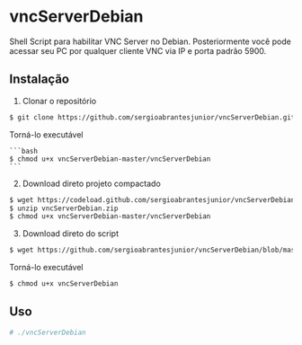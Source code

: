 # vncServerDebian
Shell Script para habilitar VNC Server no Debian.
Posteriormente você pode acessar seu PC por qualquer cliente VNC via IP e porta padrão 5900.


## Instalação

1) Clonar o repositório

```bash
$ git clone https://github.com/sergioabrantesjunior/vncServerDebian.git
```

  Torná-lo executável

    ```bash
    $ chmod u+x vncServerDebian-master/vncServerDebian
    ```

2) Download direto projeto compactado

  ```bash
  $ wget https://codeload.github.com/sergioabrantesjunior/vncServerDebian/zip/master?token=ANSNBXIHT7C43KZG7CGRPJC6APM6E -O vncServerDebian.zip
  $ unzip vncServerDebian.zip 
  $ chmod u+x vncServerDebian-master/vncServerDebian
  ```

3) Download direto do script

  ```bash
  $ wget https://github.com/sergioabrantesjunior/vncServerDebian/blob/master/vncServerDebian
  ```

Torná-lo executável

  ```bash
  $ chmod u+x vncServerDebian
  ```

## Uso

  ```bash
  # ./vncServerDebian
  ```
